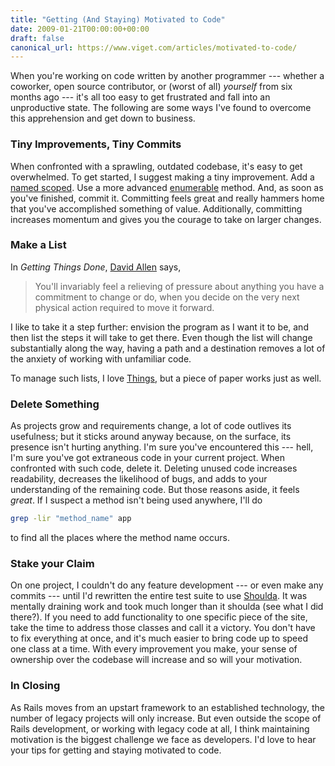 ```yaml
---
title: "Getting (And Staying) Motivated to Code"
date: 2009-01-21T00:00:00+00:00
draft: false
canonical_url: https://www.viget.com/articles/motivated-to-code/
---
```


When you're working on code written by another programmer --- whether a
coworker, open source contributor, or (worst of all) *yourself* from six
months ago --- it's all too easy to get frustrated and fall into an
unproductive state. The following are some ways I've found to overcome
this apprehension and get down to business.

### Tiny Improvements, Tiny Commits

When confronted with a sprawling, outdated codebase, it's easy to get
overwhelmed. To get started, I suggest making a tiny improvement. Add a
[named
scoped](http://ryandaigle.com/articles/2008/3/24/what-s-new-in-edge-rails-has-finder-functionality).
Use a more advanced
[enumerable](http://www.ruby-doc.org/core/classes/Enumerable.html)
method. And, as soon as you've finished, commit it. Committing feels
great and really hammers home that you've accomplished something of
value. Additionally, committing increases momentum and gives you the
courage to take on larger changes.

### Make a List

In *Getting Things Done*, [David Allen](http://www.davidco.com/) says,

> You'll invariably feel a relieving of pressure about anything you have
> a commitment to change or do, when you decide on the very next
> physical action required to move it forward.

I like to take it a step further: envision the program as I want it to
be, and then list the steps it will take to get there. Even though the
list will change substantially along the way, having a path and a
destination removes a lot of the anxiety of working with unfamiliar
code.

To manage such lists, I love [Things](https://culturedcode.com/things/),
but a piece of paper works just as well.

### Delete Something

As projects grow and requirements change, a lot of code outlives its
usefulness; but it sticks around anyway because, on the surface, its
presence isn't hurting anything. I'm sure you've encountered this ---
hell, I'm sure you've got extraneous code in your current project. When
confronted with such code, delete it. Deleting unused code increases
readability, decreases the likelihood of bugs, and adds to your
understanding of the remaining code. But those reasons aside, it feels
*great*. If I suspect a method isn't being used anywhere, I'll do

```sh
grep -lir "method_name" app
```

to find all the places where the method name occurs.

### Stake your Claim

On one project, I couldn't do any feature development --- or even make
any commits --- until I'd rewritten the entire test suite to use
[Shoulda](http://thoughtbot.com/projects/shoulda/). It was mentally
draining work and took much longer than it shoulda (see what I did
there?). If you need to add functionality to one specific piece of the
site, take the time to address those classes and call it a victory. You
don't have to fix everything at once, and it's much easier to bring code
up to speed one class at a time. With every improvement you make, your
sense of ownership over the codebase will increase and so will your
motivation.

### In Closing

As Rails moves from an upstart framework to an established technology,
the number of legacy projects will only increase. But even outside the
scope of Rails development, or working with legacy code at all, I think
maintaining motivation is the biggest challenge we face as developers.
I'd love to hear your tips for getting and staying motivated to code.
